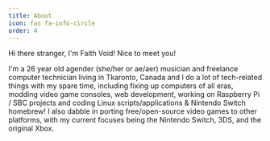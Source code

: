 ```yaml
---
title: About
icon: fas fa-info-circle
order: 4
---
```


Hi there stranger, I'm Faith Void! Nice to meet you!

I'm a 26 year old agender (she/her or ae/aer) musician and freelance computer technician living in Tkaronto, Canada and I do a lot of tech-related things with my spare time, including fixing up computers of all eras, modding video game consoles, web development, working on Raspberry Pi / SBC projects and coding Linux scripts/applications & Nintendo Switch homebrew! I also dabble in porting free/open-source video games to other platforms, with my current focuses being the Nintendo Switch, 3DS, and the original Xbox.
